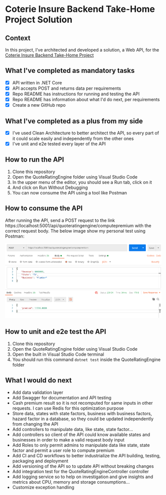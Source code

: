 # Coterie Insure Backend Take-Home Project Solution

## Context

In this project, I've architected and developed a solution, a Web API, for the [Coterie Insure Backend Take-Home Project](https://github.com/CoterieInsure/backend-takehome#readme)

## What I've completed as mandatory tasks

- [x] API written in .NET Core
- [x] API accepts POST and returns data per requirements
- [x] Repo README has instructions for running and testing the API
- [x] Repo README has information about what I'd do next, per requirements
- [x] Create a new GitHub repo

## What I've completed as a plus from my side

- [x] I've used Clean Architecture to better architect the API, so every part of it could scale easily and independently from the other ones
- [x] I've unit and e2e tested every layer of the API

## How to run the API

1. Clone this repository
2. Open the QuoteRatingEngine folder using Visual Studio Code
3. In the upper menu of the editor, you should see a Run tab, click on it
4. And click on Run Without Debugging
5. You can now consume the API using a tool like Postman

## How to consume the API

After running the API, send a POST request to the link https://localhost:5001/api/quoteratingengine/computepremium with the correct request body. The below image show my personal test using Postman:

![Postman Post Request Test](./assets/postman-post-request-test.png)

## How to unit and e2e test the API

1. Clone this repository
2. Open the QuoteRatingEngine folder using Visual Studio Code
3. Open the built in Visual Studio Code terminal
4. You should run this command `dotnet test` inside the QuoteRatingEngine folder

## What I would do next

- Add data validation layer
- Add Swagger for documentation and API testing
- Cash premium result so it is not recomputed for same inputs in other requests. I can use Redis for this optimization purpose
- Store data, states with state factors, business with business factors, hazard factor in a database, so they could be updated independently from changing the API
- Add controllers to manipulate data, like state, state factor...
- Add controllers so client of the API could know available states and businesses in order to make a valid request body input
- Add Roles to only permit admins to manipulate data like state, state factor and permit a user role to compute premium
- Add CI and CD workflows to better industrialize the API building, testing, packaging and deployment
- Add versioning of the API so to update API without breaking changes
- Add integration test for the QuoteRatingEngineController controller
- Add logging service so to help on investigation and give insights and metrics about CPU, memory and storage consumptions...
- Customize exception handling
